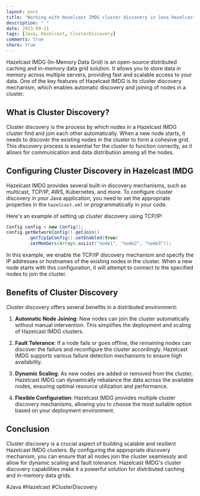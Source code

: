 ```yaml
---
layout: post
title: "Working with Hazelcast IMDG cluster discovery in Java Hazelcast"
description: " "
date: 2023-09-21
tags: [Java, Hazelcast, ClusterDiscovery]
comments: true
share: true
---
```


Hazelcast IMDG (In-Memory Data Grid) is an open-source distributed caching and in-memory data grid solution. It allows you to store data in memory across multiple servers, providing fast and scalable access to your data. One of the key features of Hazelcast IMDG is its cluster discovery mechanism, which enables automatic discovery and joining of nodes in a cluster.

## What is Cluster Discovery?

Cluster discovery is the process by which nodes in a Hazelcast IMDG cluster find and join each other automatically. When a new node starts, it needs to discover the existing nodes in the cluster to form a cohesive grid. This discovery process is essential for the cluster to function correctly, as it allows for communication and data distribution among all the nodes.

## Configuring Cluster Discovery in Hazelcast IMDG

Hazelcast IMDG provides several built-in discovery mechanisms, such as multicast, TCP/IP, AWS, Kubernetes, and more. To configure cluster discovery in your Java application, you need to set the appropriate properties in the `hazelcast.xml` or programmatically in your code.

Here's an example of setting up cluster discovery using TCP/IP:

```java
Config config = new Config();
config.getNetworkConfig().getJoin()
        .getTcpIpConfig().setEnabled(true)
        .setMembers(Arrays.asList("node1", "node2", "node3"));
```

In this example, we enable the TCP/IP discovery mechanism and specify the IP addresses or hostnames of the existing nodes in the cluster. When a new node starts with this configuration, it will attempt to connect to the specified nodes to join the cluster.

## Benefits of Cluster Discovery

Cluster discovery offers several benefits in a distributed environment:

1. **Automatic Node Joining**: New nodes can join the cluster automatically without manual intervention. This simplifies the deployment and scaling of Hazelcast IMDG clusters.

2. **Fault Tolerance**: If a node fails or goes offline, the remaining nodes can discover the failure and reconfigure the cluster accordingly. Hazelcast IMDG supports various failure detection mechanisms to ensure high availability.

3. **Dynamic Scaling**: As new nodes are added or removed from the cluster, Hazelcast IMDG can dynamically rebalance the data across the available nodes, ensuring optimal resource utilization and performance.

4. **Flexible Configuration**: Hazelcast IMDG provides multiple cluster discovery mechanisms, allowing you to choose the most suitable option based on your deployment environment.

## Conclusion

Cluster discovery is a crucial aspect of building scalable and resilient Hazelcast IMDG clusters. By configuring the appropriate discovery mechanism, you can ensure that all nodes join the cluster seamlessly and allow for dynamic scaling and fault tolerance. Hazelcast IMDG's cluster discovery capabilities make it a powerful solution for distributed caching and in-memory data grids.

#Java #Hazelcast #ClusterDiscovery
